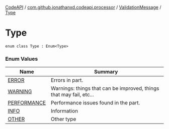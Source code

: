 [CodeAPI](../../../index.md) / [com.github.jonathanxd.codeapi.processor](../../index.md) / [ValidationMessage](../index.md) / [Type](.)

# Type

`enum class Type : Enum<Type>`

### Enum Values

| Name | Summary |
|---|---|
| [ERROR](-e-r-r-o-r.md) | Errors in part. |
| [WARNING](-w-a-r-n-i-n-g.md) | Warnings: things that can be improved, things that may fail, etc... |
| [PERFORMANCE](-p-e-r-f-o-r-m-a-n-c-e.md) | Performance issues found in the part. |
| [INFO](-i-n-f-o.md) | Information |
| [OTHER](-o-t-h-e-r.md) | Other type |
